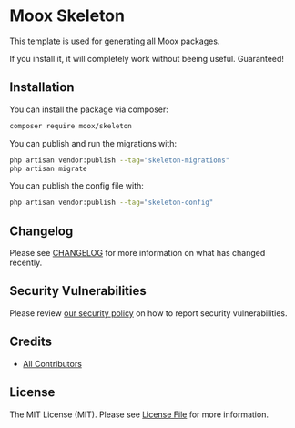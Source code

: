 # Moox Skeleton

This template is used for generating all Moox packages.

If you install it, it will completely work without beeing useful. Guaranteed!

## Installation

You can install the package via composer:

```bash
composer require moox/skeleton
```

You can publish and run the migrations with:

```bash
php artisan vendor:publish --tag="skeleton-migrations"
php artisan migrate
```

You can publish the config file with:

```bash
php artisan vendor:publish --tag="skeleton-config"
```

## Changelog

Please see [CHANGELOG](CHANGELOG.md) for more information on what has changed recently.

## Security Vulnerabilities

Please review [our security policy](https://github.com/mooxphp/moox/security/policy) on how to report security vulnerabilities.

## Credits

-   [All Contributors](../../contributors)

## License

The MIT License (MIT). Please see [License File](LICENSE.md) for more information.
